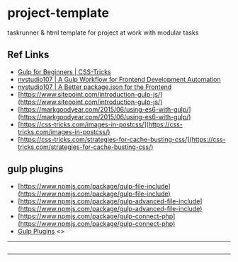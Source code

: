 # project-template
taskrunner &amp; html template for project at work with modular tasks


## Ref Links
* [Gulp for Beginners | CSS-Tricks](https://css-tricks.com/gulp-for-beginners/)
* [nystudio107 | A Gulp Workflow for Frontend Development Automation](https://nystudio107.com/blog/a-gulp-workflow-for-frontend-development-automation)
* [nystudio107 | A Better package.json for the Frontend](https://nystudio107.com/blog/a-better-package-json-for-the-frontend)
* [https://www.sitepoint.com/introduction-gulp-js/](https://www.sitepoint.com/introduction-gulp-js/)
* [https://markgoodyear.com/2015/06/using-es6-with-gulp/](https://markgoodyear.com/2015/06/using-es6-with-gulp/)
* [https://css-tricks.com/images-in-postcss/](https://css-tricks.com/images-in-postcss/)
* [https://css-tricks.com/strategies-for-cache-busting-css/](https://css-tricks.com/strategies-for-cache-busting-css/)


## gulp plugins
* [https://www.npmjs.com/package/gulp-file-include](https://www.npmjs.com/package/gulp-file-include)
* [https://www.npmjs.com/package/gulp-advanced-file-include](https://www.npmjs.com/package/gulp-advanced-file-include)
* [https://www.npmjs.com/package/gulp-connect-php](https://www.npmjs.com/package/gulp-connect-php)
* [Gulp Plugins](https://github.com/willianjusten/awesome-svg/blob/master/topics/Gulp-plugins.md) <<svg-tools>>

---

```

```
---
